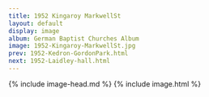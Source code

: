 ```yaml
---
title: 1952 Kingaroy MarkwellSt
layout: default
display: image
album: German Baptist Churches Album
image: 1952-Kingaroy-MarkwellSt.jpg
prev: 1952-Kedron-GordonPark.html
next: 1952-Laidley-hall.html
---
```

{% include image-head.md %}
{% include image.html %}
